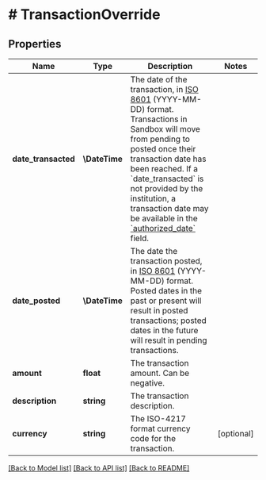 # # TransactionOverride

## Properties

Name | Type | Description | Notes
------------ | ------------- | ------------- | -------------
**date_transacted** | **\DateTime** | The date of the transaction, in [ISO 8601](https://wikipedia.org/wiki/ISO_8601) (YYYY-MM-DD) format. Transactions in Sandbox will move from pending to posted once their transaction date has been reached. If a &#x60;date_transacted&#x60; is not provided by the institution, a transaction date may be available in the [&#x60;authorized_date&#x60;](https://plaid.com/docs/api/products/#transactions-get-response-transactions-authorized-date) field. |
**date_posted** | **\DateTime** | The date the transaction posted, in [ISO 8601](https://wikipedia.org/wiki/ISO_8601) (YYYY-MM-DD) format. Posted dates in the past or present will result in posted transactions; posted dates in the future will result in pending transactions. |
**amount** | **float** | The transaction amount. Can be negative. |
**description** | **string** | The transaction description. |
**currency** | **string** | The ISO-4217 format currency code for the transaction. | [optional]

[[Back to Model list]](../../README.md#models) [[Back to API list]](../../README.md#endpoints) [[Back to README]](../../README.md)
